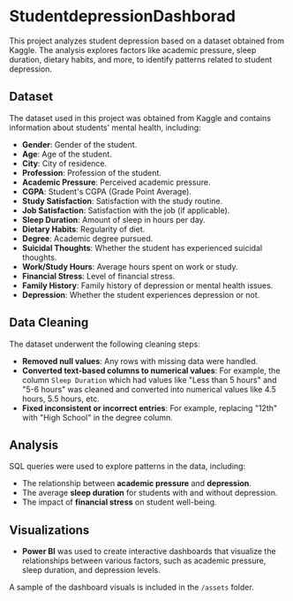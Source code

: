 # StudentdepressionDashborad


This project analyzes student depression based on a dataset obtained from Kaggle. The analysis explores factors like academic pressure, sleep duration, dietary habits, and more, to identify patterns related to student depression.

## Dataset

The dataset used in this project was obtained from Kaggle and contains information about students' mental health, including:

- **Gender**: Gender of the student.
- **Age**: Age of the student.
- **City**: City of residence.
- **Profession**: Profession of the student.
- **Academic Pressure**: Perceived academic pressure.
- **CGPA**: Student's CGPA (Grade Point Average).
- **Study Satisfaction**: Satisfaction with the study routine.
- **Job Satisfaction**: Satisfaction with the job (if applicable).
- **Sleep Duration**: Amount of sleep in hours per day.
- **Dietary Habits**: Regularity of diet.
- **Degree**: Academic degree pursued.
- **Suicidal Thoughts**: Whether the student has experienced suicidal thoughts.
- **Work/Study Hours**: Average hours spent on work or study.
- **Financial Stress**: Level of financial stress.
- **Family History**: Family history of depression or mental health issues.
- **Depression**: Whether the student experiences depression or not.



## Data Cleaning

The dataset underwent the following cleaning steps:

- **Removed null values**: Any rows with missing data were handled.
- **Converted text-based columns to numerical values**: For example, the column `Sleep Duration` which had values like "Less than 5 hours" and "5-6 hours" was cleaned and converted into numerical values like 4.5 hours, 5.5 hours, etc.
- **Fixed inconsistent or incorrect entries**: For example, replacing "12th" with "High School" in the degree column.

## Analysis

SQL queries were used to explore patterns in the data, including:

- The relationship between **academic pressure** and **depression**.
- The average **sleep duration** for students with and without depression.
- The impact of **financial stress** on student well-being.

## Visualizations

- **Power BI** was used to create interactive dashboards that visualize the relationships between various factors, such as academic pressure, sleep duration, and depression levels.
  
A sample of the dashboard visuals is included in the `/assets` folder.



